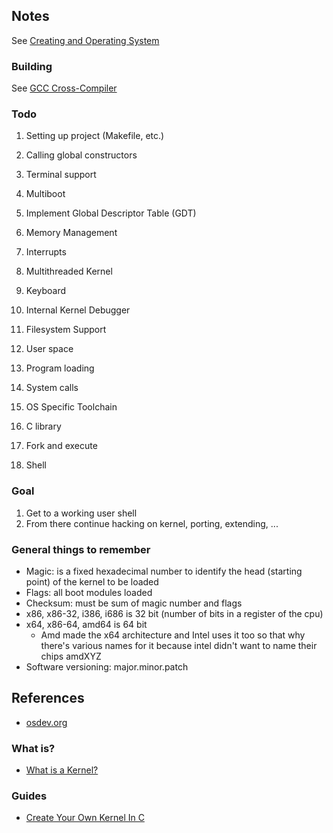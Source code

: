 ## Notes
See [Creating and Operating System](https://osdev.org/Creating_an_Operating_System)

### Building
See [GCC Cross-Compiler](https://osdev.org/GCC_Cross-Compiler)

### Todo
1. Setting up project (Makefile, etc.)
2. Calling global constructors
3. Terminal support
4. Multiboot
5. Implement Global Descriptor Table (GDT)
6. Memory Management
7. Interrupts
8. Multithreaded Kernel
9. Keyboard
10. Internal Kernel Debugger
11. Filesystem Support

1. User space
2. Program loading
3. System calls
4. OS Specific Toolchain
5. C library
6. Fork and execute
7. Shell

### Goal
1. Get to a working user shell
2. From there continue hacking on kernel, porting, extending, ...

### General things to remember
- Magic: is a fixed hexadecimal number to identify the head (starting point) of the kernel to be
  loaded
- Flags: all boot modules loaded
- Checksum: must be sum of magic number and flags
- x86, x86-32, i386, i686 is 32 bit (number of bits in a register of the cpu)
- x64, x86-64, amd64 is 64 bit
    - Amd made the x64 architecture and Intel uses it too so that why there's various names for it
      because intel didn't want to name their chips amdXYZ
- Software versioning: major.minor.patch

## References
- [osdev.org](https://osdev.org/Main_Page)

### What is?
- [What is a Kernel?](https://en.wikipedia.org/wiki/Kernel_(operating_system))

### Guides
- [Create Your Own Kernel In C](https://www.codeproject.com/Articles/1225196/Create-Your-Own-Kernel-In-C-2)
